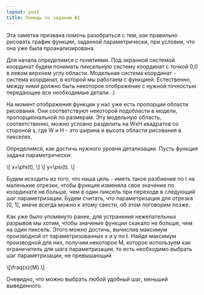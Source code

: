 ```yaml
---
layout: post
title: Помощь по заданию №1
---
```


Эта заметка призвана помочь разобраться с тем, как правильно рисовать график функции, заданной параметрически, при условии, что она уже была проанализирована.

Для начала определимся с понятиями. Под экранной системой координат будем понимать пиксельную систему координат с точкой 0,0 в левом верхнем углу области. Модельная система координат - система координат, в которой мы работаем с функцией. Естественно, между ними должно быть некоторое отображение с нужной точностью передающее все необходимые детали. :)

На момент отображения функции у нас уже есть пропорции области рисования. Они соответствуют некоторой подобласти в модели, пропорциональной по размерам. Эту модельную область, соответственно, можно условно разделить на WxH квадратов со стороной s, где W и H - это ширина и высота области рисования в пикселях.

Определимся, как достичь нужного уровня детализации. Пусть функция задана параметрически: 

\\[ x=\phi(t), \\]
\\[ y=\psi(t). \\]

Будем исходить из того, что наша цель - иметь такое разбиение по t на маленькие отрезки, чтобы функция изменяла свое значение по координате не больше, чем в один пиксель при переходе в следующий шаг параметризации. Будем считать, что параметризация для отрезка [0, 1], иначе всегда можно к этому свести, об этом поговорим позже.

Как уже было упомянуто ранее, для устранения нежелательных разрывов мы хотим, чтобы значение функции скакало не больше, чем на один пиксель. Этого можно достичь, вычислив максимум производной от параметризованных x и y по t. Найдя максимум производной для них, получим некоторое M, которое используем как ограничитель для шага параметризации, то есть необходимо выбрать шаг параметризации, не превышающий 

\\[\fraq{s}{M}.\\]

Очевидно, что можно выбрать любой удобный шаг, меньший выведенного.
